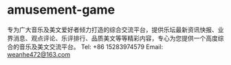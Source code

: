 # amusement-game
专为广大音乐及美文爱好者倾力打造的综合交流平台，提供乐坛最新资讯快报、业界消息、观点评论、乐评排行、品质美文等等精彩内容，专心为您提供一个高度综合的音乐及美文交流平台。
Tel: +86 15283974579
Email: weanhe472@163.com
